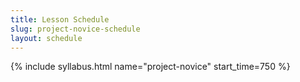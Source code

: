 ```yaml
---
title: Lesson Schedule
slug: project-novice-schedule
layout: schedule
---
```

{% include syllabus.html  name="project-novice" start_time=750 %}